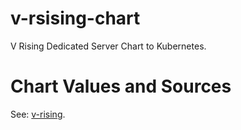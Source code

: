 # v-rsising-chart

V Rising Dedicated Server Chart to Kubernetes.

# Chart Values and Sources

See: [v-rising](./charts/v-rising/).
